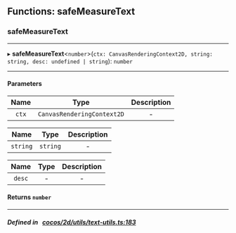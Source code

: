 ## Functions: safeMeasureText

### safeMeasureText


___
▸ **safeMeasureText**<`number`\>(`ctx: CanvasRenderingContext2D, string: string, desc: undefined | string`): `number`
___


#### Parameters

| Name | Type | Description |
| :------: | :------: | :------: |
| `ctx` | `CanvasRenderingContext2D` | - |

| Name | Type | Description |
| :------: | :------: | :------: |
| `string` | `string` | - |

| Name | Type | Description |
| :------: | :------: | :------: |
| `desc` | - | - |


#### Returns `number` 
___


##### Defined in &nbsp;   [cocos/2d/utils/text-utils.ts:183](https://github.com/cocos-creator/engine/blob/c7bf6b8a9/cocos/2d/utils/text-utils.ts#L183)&nbsp;
